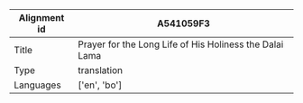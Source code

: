 |Alignment id | A541059F3
| --- | --- 
|Title | Prayer for the Long Life of His Holiness the Dalai Lama 
|Type | translation
|Languages | ['en', 'bo']